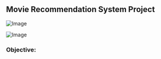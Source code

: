 ##  Movie Recommendation System Project

![Image](https://github.com/user-attachments/assets/8ffdf3b7-dcd6-4075-a205-e97af70ff15c)

![Image](https://github.com/user-attachments/assets/dfeecf4d-d192-49f9-9d57-44b7c1ab756f)

### Objective:
